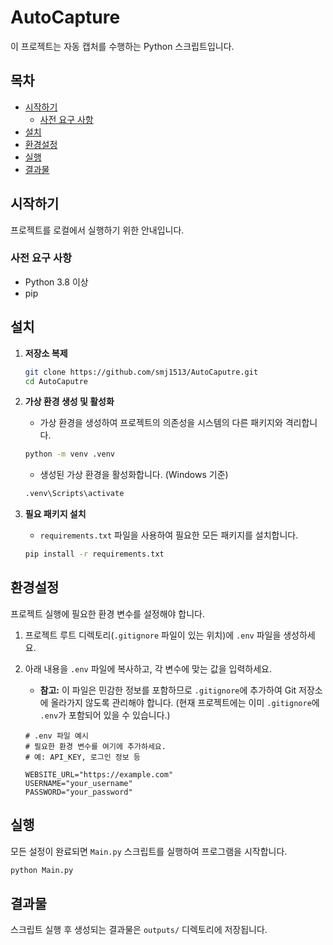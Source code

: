 # AutoCapture

이 프로젝트는 자동 캡처를 수행하는 Python 스크립트입니다.

## 목차

- [시작하기](#시작하기)
  - [사전 요구 사항](#사전-요구-사항)
- [설치](#설치)
- [환경설정](#환경설정)
- [실행](#실행)
- [결과물](#결과물)

## 시작하기

프로젝트를 로컬에서 실행하기 위한 안내입니다.

### 사전 요구 사항

*   Python 3.8 이상
*   pip

## 설치

1.  **저장소 복제**
    ```sh
    git clone https://github.com/smj1513/AutoCaputre.git
    cd AutoCaputre
    ```

2.  **가상 환경 생성 및 활성화**
    *   가상 환경을 생성하여 프로젝트의 의존성을 시스템의 다른 패키지와 격리합니다.

    ```sh
    python -m venv .venv
    ```

    *   생성된 가상 환경을 활성화합니다. (Windows 기준)

    ```sh
    .venv\Scripts\activate
    ```

3.  **필요 패키지 설치**
    *   `requirements.txt` 파일을 사용하여 필요한 모든 패키지를 설치합니다.

    ```sh
    pip install -r requirements.txt
    ```

## 환경설정

프로젝트 실행에 필요한 환경 변수를 설정해야 합니다.

1.  프로젝트 루트 디렉토리(`.gitignore` 파일이 있는 위치)에 `.env` 파일을 생성하세요.

2.  아래 내용을 `.env` 파일에 복사하고, 각 변수에 맞는 값을 입력하세요.
    *   **참고:** 이 파일은 민감한 정보를 포함하므로 `.gitignore`에 추가하여 Git 저장소에 올라가지 않도록 관리해야 합니다. (현재 프로젝트에는 이미 `.gitignore`에 `.env`가 포함되어 있을 수 있습니다.)

    ```env
    # .env 파일 예시
    # 필요한 환경 변수를 여기에 추가하세요.
    # 예: API_KEY, 로그인 정보 등

    WEBSITE_URL="https://example.com"
    USERNAME="your_username"
    PASSWORD="your_password"
    ```

## 실행

모든 설정이 완료되면 `Main.py` 스크립트를 실행하여 프로그램을 시작합니다.

```sh
python Main.py
```

## 결과물

스크립트 실행 후 생성되는 결과물은 `outputs/` 디렉토리에 저장됩니다.